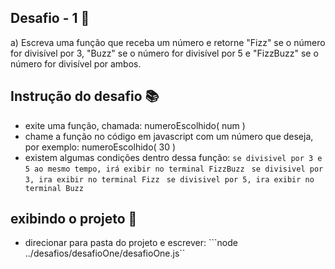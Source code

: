 ## Desafio - 1 🏁

a) Escreva uma função que receba um número e retorne "Fizz" se o número for divisível por 3, "Buzz" se o número for divisível por 5 e "FizzBuzz" se o número for divisível por ambos.

## Instrução do desafio 📚
- exite uma função, chamada: numeroEscolhido( num )
- chame a função no código em javascript com um número que deseja, por exemplo: numeroEscolhido( 30 )
- existem algumas condições dentro dessa função:
`` se divisivel por 3 e 5 ao mesmo tempo, irá exibir no terminal FizzBuzz ``
`` se divisivel por 3, ira exibir no terminal Fizz``
`` se divisivel por 5, ira exibir no terminal Buzz``

## exibindo o projeto 🎥
- direcionar para pasta do projeto e escrever:
```node ../desafios/desafioOne/desafioOne.js``